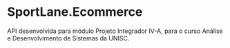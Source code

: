 # SportLane.Ecommerce
API desenvolvida para módulo Projeto Integrador IV-A, para o curso Análise e Desenvolvimento de Sistemas da UNISC.
